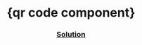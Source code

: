 <!-- Please update value in the {}  --> <h1 align="center">{qr code component}</h1> <div align="center"> <h3> <a href="https://profile-cardcomp.netlify.app/"> Solution </a> </h3> </div>

